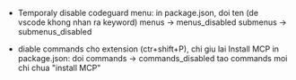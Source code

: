 - Temporaly disable codeguard menu:
in package.json, doi ten  (de vscode khong nhan ra keyword)
menus -> menus_disabled
submenus -> submenus_disabled

- diable commands cho extension (ctr+shift+P), chi giu lai Install MCP
in package.json: doi commands -> commands_disabled
tao commands moi chi chua "install MCP"
